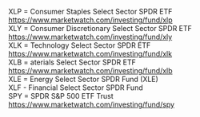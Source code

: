 


XLP = Consumer Staples Select Sector SPDR ETF  https://www.marketwatch.com/investing/fund/xlp    
XLY = Consumer Discretionary Select Sector SPDR ETF  https://www.marketwatch.com/investing/fund/xly   
XLK = Technology Select Sector SPDR ETF  https://www.marketwatch.com/investing/fund/xlk    
XLB = aterials Select Sector SPDR ETF    https://www.marketwatch.com/investing/fund/xlb   
XLE = Energy Select Sector SPDR Fund (XLE)   
XLF - Financial Select Sector SPDR Fund    
SPY = SPDR S&P 500 ETF Trust   https://www.marketwatch.com/investing/fund/spy     










